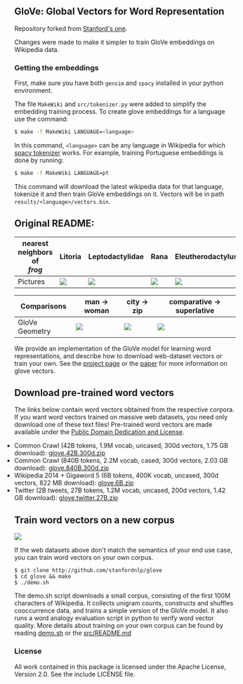 ## GloVe: Global Vectors for Word Representation

Repository forked from [Stanford's one](https://github.com/stanfordnlp/GloVe).

Changes were made to make it simpler to train GloVe embeddings on Wikipedia data.

### Getting the embeddings

First, make sure you have both `gensim` and `spacy` installed in your python environment.

The file `MakeWiki` and `src/tokenizer.py` were added to simplify the embedding training process.
To create glove embeddings for a language use the command:
```bash
$ make -f MakeWiki LANGUAGE=<language>
```
In this command, `<language>` can be any language in Wikipedia for which [spacy tokenizer](https://spacy.io/api/tokenizer) works.
For example, training Portuguese embeddings is done by running:
```bash
$ make -f MakeWiki LANGUAGE=pt
```

This command will download the latest wikipedia data for that language, tokenize it and then train GloVe embeddings on it.
Vectors will be in path `results/<language>/vectors.bin`.


## Original README:


| nearest neighbors of <br/> <em>frog</em> | Litoria             |  Leptodactylidae | Rana | Eleutherodactylus |
| --- | ------------------------------- | ------------------- | ---------------- | ------------------- |
| Pictures | <img src="http://nlp.stanford.edu/projects/glove/images/litoria.jpg"></img> | <img src="http://nlp.stanford.edu/projects/glove/images/leptodactylidae.jpg"></img> | <img src="http://nlp.stanford.edu/projects/glove/images/rana.jpg"></img> | <img src="http://nlp.stanford.edu/projects/glove/images/eleutherodactylus.jpg"></img> |

| Comparisons | man -> woman             |  city -> zip | comparative -> superlative |
| --- | ------------------------|-------------------------|-------------------------|
| GloVe Geometry | <img src="http://nlp.stanford.edu/projects/glove/images/man_woman_small.jpg"></img>  | <img src="http://nlp.stanford.edu/projects/glove/images/city_zip_small.jpg"></img> | <img src="http://nlp.stanford.edu/projects/glove/images/comparative_superlative_small.jpg"></img> |

We provide an implementation of the GloVe model for learning word representations, and describe how to download web-dataset vectors or train your own. See the [project page](http://nlp.stanford.edu/projects/glove/) or the [paper](http://nlp.stanford.edu/pubs/glove.pdf) for more information on glove vectors.

## Download pre-trained word vectors
The links below contain word vectors obtained from the respective corpora. If you want word vectors trained on massive web datasets, you need only download one of these text files! Pre-trained word vectors are made available under the <a href="http://opendatacommons.org/licenses/pddl/">Public Domain Dedication and License</a>.
<div class="entry">
<ul style="padding-left:0px; margin-top:0px; margin-bottom:0px">
  <li> Common Crawl (42B tokens, 1.9M vocab, uncased, 300d vectors, 1.75 GB download): <a href="http://nlp.stanford.edu/data/wordvecs/glove.42B.300d.zip">glove.42B.300d.zip</a> </li>
  <li> Common Crawl (840B tokens, 2.2M vocab, cased, 300d vectors, 2.03 GB download): <a href="http://nlp.stanford.edu/data/wordvecs/glove.840B.300d.zip">glove.840B.300d.zip</a> </li>
  <li> Wikipedia 2014 + Gigaword 5 (6B tokens, 400K vocab, uncased, 300d vectors, 822 MB download): <a href="http://nlp.stanford.edu/data/wordvecs/glove.6B.zip">glove.6B.zip</a> </li>
  <li> Twitter (2B tweets, 27B tokens, 1.2M vocab, uncased, 200d vectors, 1.42 GB download): <a href="http://nlp.stanford.edu/data/wordvecs/glove.twitter.27B.zip">glove.twitter.27B.zip</a>
</ul>
</div>

## Train word vectors on a new corpus

<img src="https://travis-ci.org/stanfordnlp/GloVe.svg?branch=master"></img>

If the web datasets above don't match the semantics of your end use case, you can train word vectors on your own corpus.

    $ git clone http://github.com/stanfordnlp/glove
    $ cd glove && make
    $ ./demo.sh

The demo.sh script downloads a small corpus, consisting of the first 100M characters of Wikipedia. It collects unigram counts, constructs and shuffles cooccurrence data, and trains a simple version of the GloVe model. It also runs a word analogy evaluation script in python to verify word vector quality. More details about training on your own corpus can be found by reading [demo.sh](https://github.com/stanfordnlp/GloVe/blob/master/demo.sh) or the [src/README.md](https://github.com/stanfordnlp/GloVe/tree/master/src)

### License
All work contained in this package is licensed under the Apache License, Version 2.0. See the include LICENSE file.
